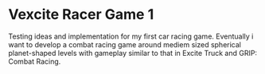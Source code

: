 # Vexcite Racer Game 1
 Testing ideas and implementation for my first car racing game. Eventually i want to develop a combat racing game around mediem sized spherical planet-shaped levels with gameplay similar to that in Excite Truck and GRIP: Combat Racing.
